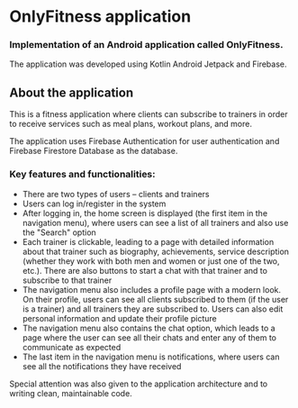 # OnlyFitness application

### Implementation of an Android application called OnlyFitness.

The application was developed using Kotlin Android Jetpack and Firebase.

## About the application

This is a fitness application where clients can subscribe to trainers in order to receive services such as meal plans, workout plans, and more.

The application uses Firebase Authentication for user authentication and Firebase Firestore Database as the database.

### Key features and functionalities:
- There are two types of users – clients and trainers
- Users can log in/register in the system
- After logging in, the home screen is displayed (the first item in the navigation menu), where users can see a list of all trainers and also use the "Search" option
- Each trainer is clickable, leading to a page with detailed information about that trainer such as biography, achievements, service description (whether they work with both men and women or just one of the two, etc.). There are also buttons to start a chat with that trainer and to subscribe to that trainer
- The navigation menu also includes a profile page with a modern look. On their profile, users can see all clients subscribed to them (if the user is a trainer) and all trainers they are subscribed to. Users can also edit personal information and update their profile picture
- The navigation menu also contains the chat option, which leads to a page where the user can see all their chats and enter any of them to communicate as expected
- The last item in the navigation menu is notifications, where users can see all the notifications they have received

Special attention was also given to the application architecture and to writing clean, maintainable code.
